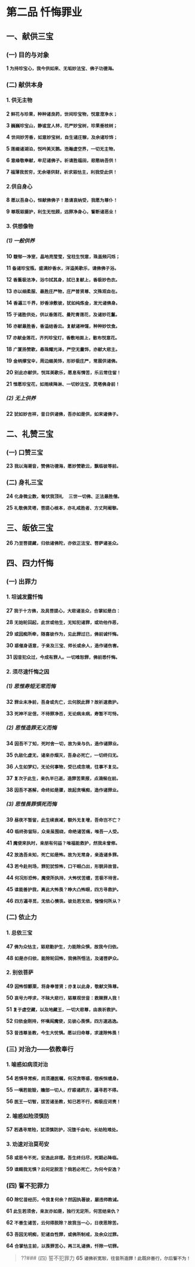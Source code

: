 # 第二品 忏悔罪业

## 一、献供三宝

### (一) 目的与对象

**1 `为持珍宝心，我今供如来、无垢妙法宝、佛子功德海。`**


### (二) 献供本身

#### 1. 供无主物
**2 `鲜花与珍果，种种诸良药，世间珍宝物，悦意澄净水；`**

**3 `巍巍珍宝山，静谧宜人林，花严妙宝树，珍果垂枝树；`**

**4 `世间妙芳香，如意妙宝树，自生诸庄稼，及余诸珍饰；`**

**5 `莲缀诸湖泊，悦吟美天鹅。浩瀚虚空界，一切无主物，`**

**6 `意缘敬奉献，牟尼诸佛子。祈请胜福田，悲愍纳吾供！`**

**7 `福薄我贫穷，无余堪供财，祈求慈怙主，利我受此供！`**


#### 2.供自身心

**8 `愿以吾身心，恒献佛佛子！恳请哀纳受，我愿为尊仆！`**

**9 `尊既慈摄护，利生无怯顾，远罪净身心，誓断诸恶业！`**


#### 3. 供想像物
##### (1) 一般供养

**10 `馥郁一净室，晶地亮莹莹，宝柱生悦意，珠盖频闪烁；`**

**11 `备诸珍宝瓶，盛满妙香水，洋溢美歌乐，请佛佛子浴。`**

**12 `香薰极洁净，浴巾拭其身，拭已复献上，香极妙色衣。`**

**13 `亦以细柔服、最胜庄严物，庄严普贤尊、文殊观自在。`**

**14 `香遍三千界，妙香涂敷彼，犹如纯炼金，发光诸佛身。`**


**15 `于诸胜供处，供以香莲花、曼陀青莲花，及诸妙花鬘。`**

**16 `亦献最胜香，香溢结香云。复献诸神馐，种种妙饮食。`**

**17 `亦献金莲花，齐列珍宝灯，香敷地面上，散布悦意花。`**

**18 `广厦扬赞歌，悬珠耀光泽，严空无量饰，亦献大悲主。`**

**19 `金柄撑宝伞，周边缀美饰，形妙极庄严，常展供诸佛。`**


**20 `别此亦献供，悦耳美歌乐，愿息有情苦，乐云常住留！`**

**21 `惟愿珍宝花，如雨续降淋、一切妙法宝，灵塔佛身前！`**


##### (2) 无上供养

**22 `犹如妙吉祥，昔日供诸佛，吾亦如是供，如来诸佛子。`**


## 二、礼赞三宝

### (一) 口赞三宝

**23 `我以海潮音，赞佛功德海，愿妙赞歌云，飘临彼等前。`**


### (二) 身礼三宝 

**24 `化身微尘数，匍伏我顶礼  三世一切佛、正法最胜僧。`**


**25 `礼敬佛灵塔，菩提心根本，亦礼戒胜者、方丈阿阇黎。`**


## 三、皈依三宝

**26 `乃至菩提藏，归依诸佛陀，亦依正法宝、菩萨诸圣众。`**


## 四、四力忏悔

### (一) 出罪力

#### 1. 坦诚发露忏悔

**27 `我于十方佛，及具菩提心，大悲诸圣众，合掌如是白：`**


**28 `无始轮回起，此世或他生，无知犯诸罪，或劝他作恶，`**

**29 `或因痴所牵，随喜彼作为，见此罪过已，佛前诚忏悔。`**

**30 `惑催身语意，于亲及三宝、师长或余人，造作诸伤害。`**

**31 `因昔犯众过，今成有罪人。一切难恕罪，佛前悉忏悔。`**


#### 2. 须尽速忏悔之因
##### (1) 思惟寿短无常而悔 

**32 `罪业未净前，吾身或先亡，云何脱此罪？故祈速救护。`**


**33 `死神不足信，不待罪净否，无论病未病，寿暂不可恃。`**


##### (2) 思惟造罪无义而悔 

**34 `因吾不了知，死时舍一切，故为亲与仇，造作诸罪业。`**

**35 `仇敌化虚无，诸亲亦烟灭，吾身必死亡，一切终归无。`**

**36 `人生如梦幻，无论何事物，受已成念境，往事不复见。`**

**37 `复次于此生，亲仇半已逝，造罪苦果报，点滴候在前。`**


**38 `因吾不甚解，命终如是骤，故起贪嗔痴，造作诸罪业。`**


##### (3) 思惟畏罪惧死而悔

**39 `昼夜不暂留，此生续衰减，额外无复增，吾命岂不亡？`**

**40 `临终弥留际，众亲虽围绕，命绝诸苦痛，唯吾一人受。`**

**41 `魔使来执时，亲朋有何益？唯福能救护，然我未曾修。`**

**42 `放逸吾未知，死亡如是怖。故为无常身，亲造诸多罪。`**

**43 `若今赴刑场，罪犯犹惊怖，口干眼凸出，形貌异故昔。`**

**44 `何况形恐怖，魔使所执持，大怖忧苦缠，苦极不待言。`**

**45 `谁能善护我，离此大怖畏？睁大凸怖眼，四方寻救护。`**

**46 `四方遍寻觅，无依心懊丧。彼处若无依，惶惶何所从？`**


### (二) 依止力

#### 1. 总依三宝

**47 `佛为众怙主，慈悲勤护生，力能除众惧，故我今归依。`**


**48 `如是亦归依，能除轮回怖，我佛所悟法，及诸菩萨众。`**


#### 2. 别依菩萨

**49 `因怖惊颤栗，将身奉普贤；亦复以此身，敬献文殊尊。`**

**50 `哀号力呼求，不昧大悲行，慈尊观世音：救赎罪人我！`**

**51 `复于虚空藏，以及地藏王，一切大悲尊，由衷祈救护。`**

**52 `归依金刚持，怀嗔阎魔使，见彼心畏惧，四方速逃逸。`**


**53 `昔违尊圣教，今生大忧惧。愿以归命尊，求速除怖畏！`**


### (三) 对治力——依教奉行

#### 1. 喻惑如病须对治

**54 `若惧寻常疾，尚须遵医嘱，何况贪等惑，宿疾恒缠身。`**

**55 `一嗔若能毁，赡部一切人，疗惑诸药方，遍寻若不得。`**

**56 `医王一切智，拔苦诸圣教，知已若不行，痴极应诃责！`**


#### 2. 喻惑如险须慎防

**57 `若遇寻常险，犹须慎防护，况堕千由旬，长劫险难处。`**


#### 3. 劝速对治莫苟安

**58 `或思今不死，安逸此非理。吾生终归尽，死期必降临。`**

**59 `谁赐我无惧？云何定脱苦？倘若必死亡，为何今安逸？`**

### (四) 誓不犯罪力 
**60 `除忆昔经历，今我复何余？然因执著彼，屡违师教诫。`**

**61 `此生若须舍，亲友亦如是，独行无定所，何苦结亲仇？`**

**62 `不善生诸苦，云何得脱除？故我当一心，日夜思除苦。`**

**63 `吾因无明痴，犯诸自性罪，或佛所制戒，及余众过罪。`**

**64 `合掌怙主前，以畏罪苦心，再三礼诸佛，忏除一切罪。`**


>??### (四) 誓不犯罪力 
**65 `诸佛祈宽恕，往昔所造罪！此既非善行，尔后誓不为！`**


